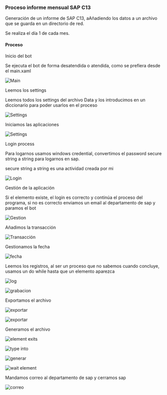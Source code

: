 ### Proceso informe mensual SAP C13

Generación de un informe de SAP C13, aAñadiendo  los datos a un archivo que se guarda en un directorio de red.

Se realiza el día 1 de cada mes.

#### Proceso

Inicio del bot

Se ejecuta el bot de forma desatendida o atendida, como se prefiera desde el main.xaml 

![Main](https://github.com/ignapatri/Uipath-Gestion-Informe-mensual-SAP/blob/master/imagenes/main.png)

Leemos los settings

Leemos todos los settings del archivo Data y los introducimos en un diccionario para poder usarlos en el proceso

![Settings](https://github.com/ignapatri/Uipath-Gestion-Informe-mensual-SAP/blob/master/imagenes/settings.png)

Iniciamos las aplicaciones

![Settings](https://github.com/ignapatri/Uipath-Gestion-Informe-mensual-SAP/blob/master/imagenes/iniciar.png)

Login process

Para logarnos usamos windows credential, convertimos el password secure string a string para logarnos en sap. 

secure string a string es una actividad creada por mi

![Login](https://github.com/ignapatri/Uipath-Gestion-Informe-mensual-SAP/blob/master/imagenes/login.png)

Gestión de la aplicación

Si el elemento existe, el login es correcto y continúa el proceso del programa, si no es correcto enviamos un email al departamento de sap y paramos el bot

 ![Gestion](https://github.com/ignapatri/Uipath-Gestion-Informe-mensual-SAP/blob/master/imagenes/gestion.png) 

Añadimos la transacción

 ![Transacción](https://github.com/ignapatri/Uipath-Gestion-Informe-mensual-SAP/blob/master/imagenes/transaccion.png) 
 
Gestionamos la fecha

![fecha](https://github.com/ignapatri/Uipath-Gestion-Informe-mensual-SAP/blob/master/imagenes/fecha.png)

Leemos los registros, al ser un proceso que no sabemos cuando concluye, usamos un do while hasta que un elemento aparezca

![log](https://github.com/ignapatri/Uipath-Gestion-Informe-mensual-SAP/blob/master/imagenes/registros.png)

![grabacion](https://github.com/ignapatri/Uipath-Gestion-Informe-mensual-SAP/blob/master/imagenes/grabacion.png)

Exportamos el archivo

![exportar](https://github.com/ignapatri/Uipath-Gestion-Informe-mensual-SAP/blob/master/imagenes/exportar.png)

![exportar](https://github.com/ignapatri/Uipath-Gestion-Informe-mensual-SAP/blob/master/imagenes/select_file.png)

Generamos el archivo

![element exits](https://github.com/ignapatri/Uipath-Gestion-Informe-mensual-SAP/blob/master/imagenes/element_exits.png)

![type into](https://github.com/ignapatri/Uipath-Gestion-Informe-mensual-SAP/blob/master/imagenes/type_into.png)

![generar](https://github.com/ignapatri/Uipath-Gestion-Informe-mensual-SAP/blob/master/imagenes/generar.png)

![wait element](https://github.com/ignapatri/Uipath-Gestion-Informe-mensual-SAP/blob/master/imagenes/wait_element.png)

Mandamos correo al departamento de sap y cerramos sap

![correo](https://github.com/ignapatri/Uipath-Gestion-Informe-mensual-SAP/blob/master/imagenes/correo.png)



















